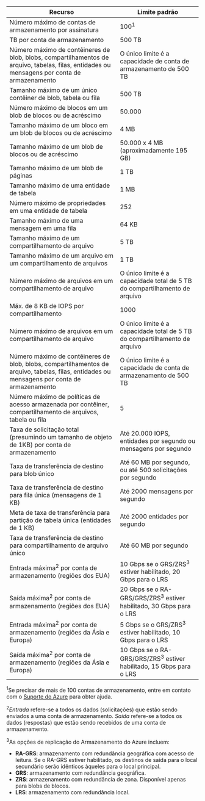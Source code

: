 Recurso|Limite padrão
---|---
Número máximo de contas de armazenamento por assinatura|100<sup>1</sup>
TB por conta de armazenamento|500 TB
Número máximo de contêineres de blob, blobs, compartilhamentos de arquivo, tabelas, filas, entidades ou mensagens por conta de armazenamento|O único limite é a capacidade de conta de armazenamento de 500 TB
Tamanho máximo de um único contêiner de blob, tabela ou fila|500 TB
Número máximo de blocos em um blob de blocos ou de acréscimo|50\.000
Tamanho máximo de um bloco em um blob de blocos ou de acréscimo|4 MB
Tamanho máximo de um blob de blocos ou de acréscimo|50\.000 x 4 MB (aproximadamente 195 GB) 
Tamanho máximo de um blob de páginas |1 TB
Tamanho máximo de uma entidade de tabela|1 MB
Número máximo de propriedades em uma entidade de tabela|252
Tamanho máximo de uma mensagem em uma fila|64 KB
Tamanho máximo de um compartilhamento de arquivo|5 TB
Tamanho máximo de um arquivo em um compartilhamento de arquivos|1 TB
Número máximo de arquivos em um compartilhamento de arquivo|O único limite é a capacidade total de 5 TB do compartilhamento de arquivo
Máx. de 8 KB de IOPS por compartilhamento|1000
Número máximo de arquivos em um compartilhamento de arquivo|O único limite é a capacidade total de 5 TB do compartilhamento de arquivo
Número máximo de contêineres de blob, blobs, compartilhamentos de arquivo, tabelas, filas, entidades ou mensagens por conta de armazenamento|O único limite é a capacidade de conta de armazenamento de 500 TB
Número máximo de políticas de acesso armazenada por contêiner, compartilhamento de arquivos, tabela ou fila|5
Taxa de solicitação total (presumindo um tamanho de objeto de 1KB) por conta de armazenamento|Até 20.000 IOPS, entidades por segundo ou mensagens por segundo
Taxa de transferência de destino para blob único|Até 60 MB por segundo, ou até 500 solicitações por segundo
Taxa de transferência de destino para fila única (mensagens de 1 KB)|Até 2000 mensagens por segundo
Meta de taxa de transferência para partição de tabela única (entidades de 1 KB)|Até 2000 entidades por segundo
Taxa de transferência de destino para compartilhamento de arquivo único|Até 60 MB por segundo
Entrada máxima<sup>2</sup> por conta de armazenamento (regiões dos EUA)|10 Gbps se o GRS/ZRS<sup>3</sup> estiver habilitado, 20 Gbps para o LRS
Saída máxima<sup>2</sup> por conta de armazenamento (regiões dos EUA)|20 Gbps se o RA-GRS/GRS/ZRS<sup>3</sup> estiver habilitado, 30 Gbps para o LRS
Entrada máxima<sup>2</sup> por conta de armazenamento (regiões da Ásia e Europa)|5 Gbps se o GRS/ZRS<sup>3</sup> estiver habilitado, 10 Gbps para o LRS
Saída máxima<sup>2</sup> por conta de armazenamento (regiões da Ásia e Europa)|10 Gbps se o RA-GRS/GRS/ZRS<sup>3</sup> estiver habilitado, 15 Gbps para o LRS

<sup>1</sup>Se precisar de mais de 100 contas de armazenamento, entre em contato com o [Suporte do Azure](https://azure.microsoft.com/support/faq/) para obter ajuda.

<sup>2</sup>*Entrada* refere-se a todos os dados (solicitações) que estão sendo enviados a uma conta de armazenamento. *Saída* refere-se a todos os dados (respostas) que estão sendo recebidos de uma conta de armazenamento.

<sup>3</sup>As opções de replicação do Armazenamento do Azure incluem:

- **RA-GRS**: armazenamento com redundância geográfica com acesso de leitura. Se o RA-GRS estiver habilitado, os destinos de saída para o local secundário serão idênticos àqueles para o local principal.
- **GRS**: armazenamento com redundância geográfica. 
- **ZRS**: armazenamento com redundância de zona. Disponível apenas para blobs de blocos. 
- **LRS**: armazenamento com redundância local. 

<!---HONumber=AcomDC_0128_2016-->